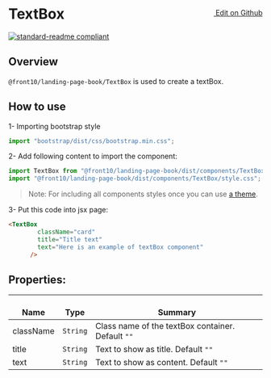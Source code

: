 <a style="float:right; margin-top: 30px;" target="_blank" href="https://github.com/front10/landing-page-book/edit/master/src/components/TextBox/README.md"> <img width="15px;" src="https://assets-cdn.github.com/images/icons/emoji/unicode/270f.png"/> Edit on Github
</a>

# TextBox

[![standard-readme compliant](https://img.shields.io/badge/standard--readme-OK-green.svg?style=flat-square)](https://github.com/RichardLitt/standard-readme)

## Overview

`@front10/landing-page-book/TextBox` is used to create a textBox.

## How to use
1- Importing bootstrap style

```js
import "bootstrap/dist/css/bootstrap.min.css";
```
2- Add following content to import the component:

```js
import TextBox from "@front10/landing-page-book/dist/components/TextBox";
import "@front10/landing-page-book/dist/components/TextBox/style.css";
```

> Note: For including all components styles once you can use [a theme](https://github.com/front10/landing-page-book/wiki/Theming).

3- Put this code into jsx page:

```html
<TextBox
        className="card"
        title="Title text"
        text="Here is an example of textBox component"
      />
```

## Properties:

| </br>Name | </br>Type | </br>Summary                                      |
| --------- | --------- | ------------------------------------------------- |
| className | `String`  | Class name of the textBox container. Default `""` |
| title     | `String`  | Text to show as title. Default `""`               |
| text      | `String`  | Text to show as content. Default `""`             |
